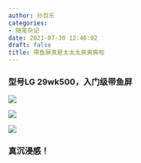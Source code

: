 ```yaml
---
author: 孙百乐
categories:
- 随笔杂记
date: 2021-07-30 12:46:02
draft: false
title: 带鱼屏真是太太太爽爽爽啦
---
```


### 型号LG 29wk500，入门级带鱼屏

![](https://myblog-1257298572.cos.ap-shanghai.myqcloud.com/mypic/wp-content/uploads/2021/07/0G__6RSBEZH8TSCLI1PA2-scaled.jpg)

  

![](https://myblog-1257298572.cos.ap-shanghai.myqcloud.com/mypic/wp-content/uploads/2021/07/D12JIT17P83V93QNI-scaled.jpg)

  

![](https://myblog-1257298572.cos.ap-shanghai.myqcloud.com/mypic/wp-content/uploads/2021/07/SM30@P5FGFU78PU-scaled.jpg)

### 真沉浸感！